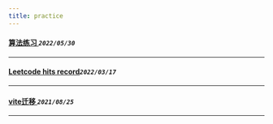 ```yaml
---
title: practice  
---
```

 #### [算法练习  ](/blog/20220530_sword.md)_`2022/05/30`_
*****
 #### [Leetcode hits record](/blog/20220317_leetcode.md)_`2022/03/17`_
*****
 #### [vite迁移      ](/blog/20210825_vite_init.md)_`2021/08/25`_
*****